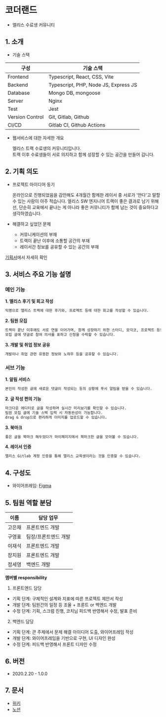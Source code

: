 # 코더랜드

- 엘리스 수료생 커뮤니티

## 1. 소개

- 기술 스택

| 구성            | 기술 스택                            |
| --------------- | ------------------------------------ |
| Frontend        | Typescript, React, CSS, Vite         |
| Backend         | Typescript, PHP, Node JS, Express JS |
| Database        | Mongo DB, mongoose                   |
| Server          | Nginx                                |
| Test            | Jest                                 |
| Version Control | Git, Gitlab, Github                  |
| CI/CD           | Gitlab CI, Github Actions            |

- 웹서비스에 대한 자세한 개요

  엘리스 트랙 수료생의 커뮤니티입니다.\
  트랙 이후 수료생들이 서로 의지하고 함께 성장할 수 있는 공간을 만들어 갑니다.

## 2. 기획 의도

- 프로젝트 아이디어 동기

  온라인으로 진행되었음을 감안해도 4개월간 함께한 레이서 중 서로가 '안다'고 말할 수 있는 사람이 아주 적습니다. 엘리스 SW 엔지니어 트랙이 좋은 결과로 남기 위해선, 단순히 교육에서 끝나는 게 아니라 좋은 커뮤니티가 함께 남는 것이 중요하다고 생각하였습니다.

- 해결하고 싶었던 문제

  - 커뮤니케이션의 부재
  - 트랙이 끝난 이후에 소통할 공간의 부재
  - 레이서간 정보를 공유할 수 있는 공간의 부재

[기획서](https://github.com/marshallku/Coderland/wiki/%EA%B8%B0%ED%9A%8D%EC%84%9C)에서 자세히 확인

## 3. 서비스 주요 기능 설명

### 메인 기능

**1. 엘리스 후기 및 회고 작성**

```txt
익명으로 엘리스 트랙에 대한 후기와, 프로젝트 등에 대한 회고를 작성할 수 있습니다.
```

**2. 팀원 모집**

```txt
트랙이 끝난 이후에도 서로 연을 이어가며, 함께 성장하기 위한 스터디, 모각코, 프로젝트 등의 팀원을 모집할 수 있습니다.
모집 글에 댓글로 참여 의사를 표하고 신청을 수락할 수 있습니다.
```

**3. 개발 및 취업 정보 공유**

```txt
개발이나 취업 관련 유용한 정보와 노하우 등을 공유할 수 있습니다.
```

### 서브 기능

**1. 알림 서비스**

```txt
본인이 작성한 글에 새로운 댓글이 작성되는 등의 상황에 푸시 알림을 받을 수 있습니다.
```

**2. 글 작성 편의 기능**

```txt
마크다운 에디터로 글을 작성하며 실시간 미리보기를 확인할 수 있습니다.
팀원 모집 글에 기술 스택 입력 시 자동완성이 가능합니다.
drag & drop으로 편리하게 이미지를 업로드할 수 있습니다.
```

**3. 북마크**

```txt
좋은 글을 북마크 해두었다가 마이페이지에서 북마크한 글을 모아볼 수 있습니다.
```

**4. 레이서 인증**

```txt
엘리스 Gitlab 계정 인증을 통해 엘리스 교육생이라는 것을 인증할 수 있습니다.
```

## 4. 구성도

- 와이어프레임: [Figma](https://www.figma.com/file/EabUoDHwJea2D7giJmSRng)

## 5. 팀원 역할 분담

| 이름   | 담당 업무            |
| ------ | -------------------- |
| 고은채 | 프론트엔드 개발      |
| 구영표 | 팀장/프론트엔드 개발 |
| 이재석 | 프론트엔드 개발      |
| 장지원 | 프론트엔드 개발      |
| 정세영 | 백엔드 개발          |

**멤버별 responsibility**

1. 프론트엔드 담당

- 기획 단계: 구체적인 설계와 지표에 따른 프로젝트 제안서 작성
- 개발 단계: 팀원간의 일정 등 조율 + 프론트 or 백엔드 개발
- 수정 단계: 기획, 스크럼 진행, 코치님 피드백 반영해서 수정, 발표 준비

2. 백엔드 담당

- 기획 단계: 큰 주제에서 문제 해결 아이디어 도출, 와이어프레임 작성
- 개발 단계: 와이어프레임을 기반으로 구현, UI 디자인 완성
- 수정 단계: 피드백 반영해서 프론트 디자인 수정

## 6. 버전

- 2020.2.20 - 1.0.0

## 7. 문서

- [위키](https://github.com/marshallku/Coderland/wiki)
- [노션](https://www.notion.so/elice/3-67f0e543a03044aaaefa04c1af6b4db7)
